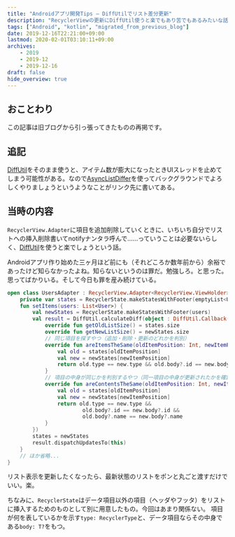 ```yaml
---
title: "Androidアプリ開発Tips – DiffUtilでリスト差分更新"
description: "RecyclerViewの更新にDiffUtil使うと楽でもあり苦でもあるみたいな話"
tags: ["Android", "kotlin", "migrated_from_previous_blog"]
date: 2019-12-16T22:21:00+09:00
lastmod: 2020-02-01T03:10:11+09:00
archives:
    - 2019
    - 2019-12
    - 2019-12-16
draft: false
hide_overview: true
---
```


## おことわり

この記事は旧ブログから引っ張ってきたものの再掲です。

## 追記

[DiffUtil](https://developer.android.com/reference/androidx/recyclerview/widget/DiffUtil)をそのまま使うと、アイテム数が膨大になったときUIスレッドを止めてしまう可能性がある。なので[AsyncListDiffer](https://developer.android.com/reference/androidx/recyclerview/widget/AsyncListDiffer)を使ってバックグラウンドでよろしくやりましょうというようなことがリンク先に書いてある。

## 当時の内容

`RecyclerView.Adapter`に項目を追加削除していくときに、いちいち自分でリストへの挿入削除書いてnotifyナンタラ呼んで……っていうことは必要ないらしく、[DiffUtil](https://developer.android.com/reference/androidx/recyclerview/widget/DiffUtil)を使うと楽でしょうという話。

Androidアプリ作り始めた三ヶ月ほど前にも（それどころか数年前から）余裕であったけど知らなかったよね。知らないというのは罪だ。勉強しろ。と思った。思ってばかりいる。そして今日も罪を産み続けている。

```kt
open class UsersAdapter : RecyclerView.Adapter<RecyclerView.ViewHolder>() {
    private var states = RecyclerState.makeStatesWithFooter(emptyList<User>())
    fun setItems(users: List<User>) {
        val newStates = RecyclerState.makeStatesWithFooter(users)
        val result = DiffUtil.calculateDiff(object : DiffUtil.Callback() {
            override fun getOldListSize() = states.size
            override fun getNewListSize() = newStates.size
            // 同じ項目を探すやつ（追加・削除・更新のどれかを判別）
            override fun areItemsTheSame(oldItemPosition: Int, newItemPosition: Int): Boolean {
                val old = states[oldItemPosition]
                val new = newStates[newItemPosition]
                return old.type == new.type && old.body?.id == new.body?.id
            }
            // 項目の中身が同じかを判別するやつ（同一項目の中身が更新されたかを確認）
            override fun areContentsTheSame(oldItemPosition: Int, newItemPosition: Int): Boolean {
                val old = states[oldItemPosition]
                val new = newStates[newItemPosition]
                return old.type == new.type &&
                        old.body?.id == new.body?.id &&
                        old.body?.name == new.body?.name
            }
        })
        states = newStates
        result.dispatchUpdatesTo(this)
    }
    // ほか省略...
}
```

リスト表示を更新したくなったら、最新状態のリストをポンと丸ごと渡すだけでいい。楽。

ちなみに、`RecyclerState`はデータ項目以外の項目（ヘッダやフッタ）をリストに挿入するためのものとして別に用意したもの。今回はあまり関係ない。
項目が何を表しているかを示す`type: RecyclerType`と、データ項目ならその中身である`body: T?`をもつ。
